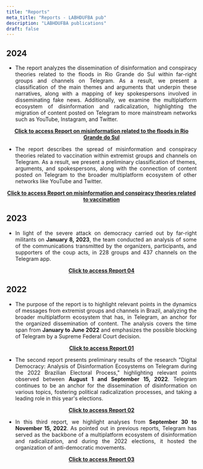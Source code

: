 ```yaml
---
title: "Reports"
meta_title: "Reports - LABHDUFBA pub"
description: "LABHDUFBA publications"
draft: false
---
```


## 2024

<div style="text-align: justify;">

- The report analyzes the dissemination of  disinformation and conspiracy theories related to the floods in Rio Grande do Sul within far-right groups and channels on Telegram. As a result, we present a classification of the main themes and arguments that underpin these narratives, along with a mapping of key spokespersons involved in disseminating fake news. Additionally, we examine the multiplatform ecosystem of disinformation and radicalization, highlighting the migration of content posted on Telegram to more mainstream networks such as YouTube, Instagram, and Twitter.

</div>


<div style="text-align: center;">

[**Click to access Report on misinformation related to the floods in Rio Grande do Sul**](https://drive.google.com/file/d/1tckxBCix13I9gA_UNIW-RKpyyebZuo-Q/view?usp=sharing)

</div>

<div style="text-align: justify;">

- The report describes the spread of misinformation and conspiracy theories related to vaccination within extremist groups and channels on Telegram. As a result, we present a preliminary classification of themes, arguments, and spokespersons, along with the connection of content posted on Telegram to the broader multiplatform ecosystem of other networks like YouTube and Twitter.

</div>

<div style="text-align: center;">

[**Click to access Report on misinformation and conspiracy theories related to vaccination**](https://drive.google.com/file/d/1OWrhQFYah651cyMC0IfQ-Wgrc8I06xH2/view?usp=sharing)

</div>

## 2023

<div style="text-align: justify;">

- In light of the severe attack on democracy carried out by far-right militants on **January 8, 2023**, the team conducted an analysis of some of the communications transmitted by the organizers, participants, and supporters of the coup acts, in 228 groups and 437 channels on the Telegram app.

</div>


<div style="text-align: center;">

[**Click to access Report 04**](https://drive.google.com/file/d/19Ku5YeQY6gK4vgIm8_ODGLiijc9d2jV5/view?usp=sharing)

</div>


## 2022

<div style="text-align: justify;">

- The purpose of the report is to highlight relevant points in the dynamics of messages from extremist groups and channels in Brazil, analyzing the broader multiplatform ecosystem that has, in Telegram, an anchor for the organized dissemination of content. The analysis covers the time span from **January to June 2022** and emphasizes the possible blocking of Telegram by a Supreme Federal Court decision.
</div>

<div style="text-align: center;">

[**Click to access Report 01**](https://drive.google.com/file/d/18yztt8v4Qi4P2D_Xa-kCex2Nt4MRG9bT/view?usp=sharing)

</div>

<div style="text-align: justify;">

- The second report presents preliminary results of the research "Digital Democracy: Analysis of Disinformation Ecosystems on Telegram during the 2022 Brazilian Electoral Process," highlighting relevant points observed between **August 1 and September 15, 2022**. Telegram continues to be an anchor for the dissemination of disinformation on various topics, fostering political radicalization processes, and taking a leading role in this year's elections.

</div>

<div style="text-align: center;">

[**Click to access Report 02**](https://drive.google.com/file/d/1cEjfyGhqlQ5ET_5j4hWcWPXtMiWsDZmE/view?usp=sharing)

</div>

<div style="text-align: justify;">

- In this third report, we highlight analyses from **September 30 to November 15, 2022**. As pointed out in previous reports, Telegram has served as the backbone of a multiplatform ecosystem of disinformation and radicalization, and during the 2022 elections, it hosted the organization of anti-democratic movements.

</div>

<div style="text-align: center;">

[**Click to access Report 03**](https://drive.google.com/file/d/1yYkKNbtSIfkr1Uxk9daf_zmVVGwfnEy1/view?usp=sharing)

</div>